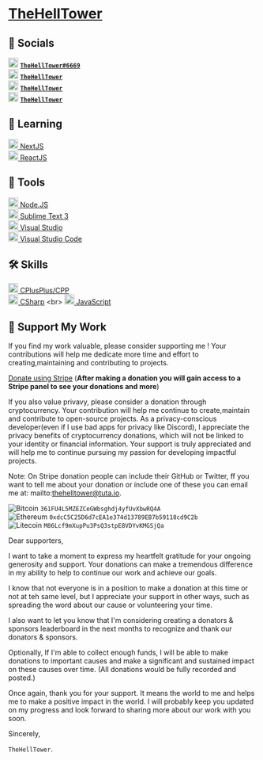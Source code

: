 # [TheHellTower](https://github.com/TheHellTower)

## 📡 Socials

<img src="https://discord.com/assets/847541504914fd33810e70a0ea73177e.ico" alt="Discord" width="20" /> **[`TheHellTower#6669`](https://whois.mrrobot.app/1049676795399647334)**
<br>
<img src="https://telegram.org/img/favicon.ico" alt="Telegram" width="20" /> **[`TheHellTower`](https://t.me/TheHellTower)**
<br>
<img src="https://abs.twimg.com/favicons/twitter.2.ico" alt="Twitter" width="20" /> **[`TheHellTower`](https://twitter.com/TheHellTower)**
<br>
<img src="https://www.youtube.com/s/desktop/63cd44b2/img/favicon.ico" alt="YouTube" width="20" /> **[`TheHellTower`](https://www.youtube.com/channel/UClyfmbKxs-kCzJpHFtl3xIQ)**
<br>

## 💾 Learning

[<img src="https://nextjs.org/static/favicon/favicon-32x32.png" alt="NextJS" width="20" /> NextJS](https://nextjs.org/)
<br>
[<img src="https://fr.reactjs.org/favicon.ico" alt="ReactJS" width="20" /> ReactJS](https://reactjs.org/)

## 🧰 Tools

[<img src="https://nodejs.org/static/images/favicons/favicon-32x32.png" alt="NodeJS" width="20" /> Node.JS](https://nodejs.org/en/)
<br>
[<img src="https://www.sublimetext.com/favicon.ico" alt="SublimeText3" width="20" /> Sublime Text 3](https://www.sublimetext.com/3)
<br>
[<img src="https://visualstudio.microsoft.com/wp-content/uploads/2021/10/Product-Icon.svg" alt="VS" width="20" /> Visual Studio](https://visualstudio.microsoft.com/)
<br>
[<img src="https://code.visualstudio.com/favicon.ico" alt="VSC" width="20" /> Visual Studio Code](https://code.visualstudio.com/)

## 🛠 Skills

[<img src="https://upload.wikimedia.org/wikipedia/commons/thumb/1/18/ISO_C%2B%2B_Logo.svg/180px-ISO_C%2B%2B_Logo.svg.png" alt="C++" width="20" /> CPlusPlus/CPP](https://en.wikipedia.org/wiki/C++)
<br>
[<img src="https://upload.wikimedia.org/wikipedia/commons/thumb/0/0d/C_Sharp_wordmark.svg/180px-C_Sharp_wordmark.svg.png" alt="C#" width="20" /> CSharp](https://en.wikipedia.org/wiki/C_Sharp_(programming_language))
<br>
[<img src="https://upload.wikimedia.org/wikipedia/commons/thumb/6/6a/JavaScript-logo.png/900px-JavaScript-logo.png" alt="JS" width="20" /> JavaScript](https://developer.mozilla.org/en-US/docs/Web/JavaScript)

## 🙏 Support My Work

If you find my work valuable, please consider supporting me ! Your contributions will help me dedicate more time and effort to creating,maintaining and contributing to projects.

[Donate using Stripe](https://b.stripecdn.com/manage-statics-srv/assets/public/favicon.ico) (__After making a donation you will gain access to a Stripe panel to see your donations and more__)

If you also value privavy, please consider a donation through cryptocurrency. Your contribution will help me continue to create,maintain and contribute to open-source projects. As a privacy-conscious developer(even if I use bad apps for privacy like Discord), I appreciate the privacy benefits of cryptocurrency donations, which will not be linked to your identity or financial information. Your support is truly appreciated and will help me to continue pursuing my passion for developing impactful projects.

Note: On Stripe donation people can include their GitHub or Twitter, ff you want to tell me about your donation or include one of these you can email me at: mailto:thehelltower@tuta.io.

![Bitcoin](https://img.shields.io/badge/-Bitcoin-yellow?style=for-the-badge&logo=bitcoin&logoColor=white) `361FU4L5MZEZCeGWbsghdj4yfUvXbwRQ4A`<br>
![Ethereum](https://img.shields.io/badge/-Ethereum-purple?style=for-the-badge&logo=ethereum&logoColor=white) `0xdcC5C25D6d7cEA1e374d13789EB7b59118cd9C2b`<br>
![Litecoin](https://img.shields.io/badge/-Litecoin-gray?style=for-the-badge&logo=ethereum&logoColor=white) `M86Lcf9mXupPu3PsQ3stpE8VDYvKMGSjQa`

Dear supporters,

I want to take a moment to express my heartfelt gratitude for your ongoing generosity and support. Your donations can make a tremendous difference in my ability to help to continue our work and achieve our goals.

I know that not everyone is in a position to make a donation at this time or not at teh same level, but I appreciate your support in other ways, such as spreading the word about our cause or volunteering your time.

I also want to let you know that I'm considering creating a donators & sponsors leaderboard in the next months to recognize and thank our donators & sponsors.

Optionally, If I'm able to collect enough funds, I will be able to make donations to important causes and make a significant and sustained impact on these causes over time. (All donations would be fully recorded and posted.)

Once again, thank you for your support. It means the world to me and helps me to make a positive impact in the world. I will probably keep you updated on my progress and look forward to sharing more about our work with you soon.

Sincerely,

`TheHellTower`.
